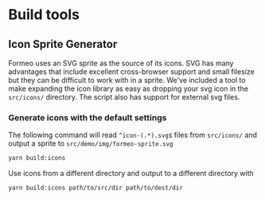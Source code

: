 # Build tools

## Icon Sprite Generator

Formeo uses an SVG sprite as the source of its icons. SVG has many advantages that include excellent cross-browser support and small filesize but they can be difficult to work with in a sprite. We've included a tool to make expanding the icon library as easy as dropping your svg icon in the `src/icons/` directory. The script also has support for external svg files.

### Generate icons with the default settings

The following command will read `^icon-(.*).svg$` files from `src/icons/` and output a sprite to `src/demo/img/formeo-sprite.svg`

```bash
yarn build:icons
```

Use icons from a different directory and output to a different directory with

```bash
yarn build:icons path/to/src/dir path/to/dest/dir
```
